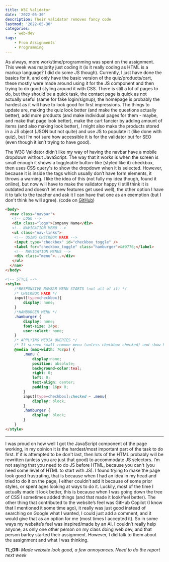 ```yaml
---
title: W3C Validator
date: '2022-05-30'
description: Their validator removes fancy code
lastmod: '2022-05-30'
categories:
    - web-dev
tags:
    - From Assignments
    - Programming
---
```


As always, more work/time/programming was spent on the assignment. This week was majority just coding it (is it really coding as HTML is a markup language? I did do some JS though). Currently, I just have done the basics for it, and only have the basic version of the quiz/products/cart, these mostly were made around using it for the JS component and then trying to do good styling around it with CSS. There is still a lot of pages to do, but they should be a quick task, the contact page is quick as not actually useful (same for fake login/signup), the homepage is probably the hardest as it will have to look good for first impressions. The things to update are, making the quiz look better (and make the questions actually better), add more products (and make individual pages for them - maybe, and make that page look better), make the cart fancier by adding amount of items (and also making look better), I might also make the products stored in a JS object (JSON but not quite) and use JS to populate it (like done with quiz), but I’m not sure how accessible it is for the validator but for SEO (even though it isn’t trying to have good).

The W3C Validator didn’t like my way of having the navbar have a mobile dropdown without JavaScript. The way that it works is when the screen is small enough it shows a toggleable button-like (styled like it) checkbox, then uses CSS query's to show the dropdown when it is selected. However, because it is inside the tags which usually don’t have form elements, it throws a warning. I like the idea of this (not fully my idea though, found it online), but now will have to make the validator happy (I still think it is outdated and doesn’t let new features get used well), the other option I have it to talk to the teacher and ask it I can have that one as an exemption (but I don't think he will agree). (code on [GitHub](https://github.com/Michael-Schoo/Danko))

```html
<body>
  <nav class="navbar">
   <!-- LOGO -->
   <div class="logo">Company Name</div>
   <!-- NAVIGATION MENU -->
   <ul class="nav-links">
    <!-- USING CHECKBOX HACK -->
    <input type="checkbox" id="checkbox_toggle" />
    <label for="checkbox_toggle" class="hamburger">&#9776;</label>
    <!-- NAVIGATION MENUS -->
    <div class=”menu”>...</div>
   </ul>
  </nav>
</body>

<!-- STYLE -->
<style> 
    /*RESPONSIVE NAVBAR MENU STARTS (not all of it) */
    /* CHECKBOX HACK */
    input[type=checkbox]{
        display: none;
    } 
    /*HAMBURGER MENU */
    .hamburger {
        display: none;
        font-size: 24px;
        user-select: none;
    }
    /* APPLYING MEDIA QUERIES */
    /* If screen small remove menu (unless checkbox checked) and show hamburger icon */
    @media (max-width: 768px) {
        .menu { 
            display:none;
            position: absolute;
            background-color:teal;
            right: 0;
            left: 0;
            text-align: center;
            padding: 16px 0;
        }
        input[type=checkbox]:checked ~ .menu{
            display: block;
        }
        .hamburger {
            display: block;
        }
    }
</style>
```

---

I was proud on how well I got the JavaScript component of the page working, in my opinion it is the hardest/most important part of the task to do first. If it is attempted to be don't last, then lots of the HTML probably will be rewritten (unless you are just that good) to accommodate JS selectors. I’m not saying that you need to do JS before HTML, because you can't (you need some level of HTML to start with JS). I found trying to make the page look good frustrating, that is because when I had an idea in my head and tried to do it on the page, I either couldn’t add it because of some prior styles, or spent ages looking at ways to do it. Luckily, most of the time I actually made it look better, this is because when I was going down the tree of CSS I sometimes added things (and that made it look/feel better). The other thing that contributed to the website’s feel was GitHub Copilot (I know that I mentioned it some time ago), it really was just good instead of searching on Google what I wanted, I could just add a comment, and it would give that as an option for me (most times I accepted it). So in some ways my website’s feel was inspired/made by an AI. I couldn’t really help anyone, as only one other person on my class doing web dev, and that person barley started their assignment. However, I did talk to them about the assignment and what I was thinking.

**TL;DR:** _Made website look good, a few annoyances. Need to do the report next week_

